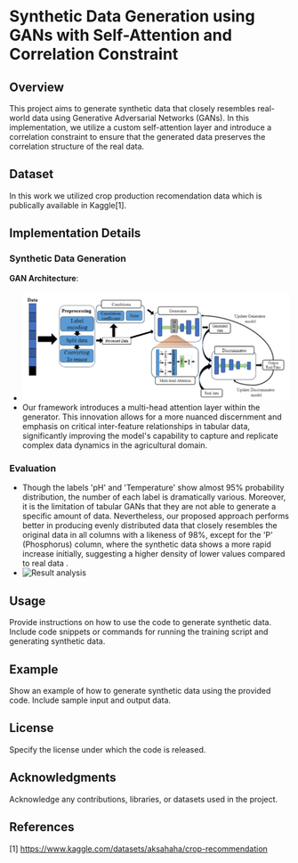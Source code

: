 # Synthetic Data Generation using GANs with Self-Attention and Correlation Constraint

## Overview
This project aims to generate synthetic data that closely resembles real-world data using Generative Adversarial Networks (GANs). In this implementation, we utilize a custom self-attention layer and introduce a correlation constraint to ensure that the generated data preserves the correlation structure of the real data.


## Dataset
In this work we utilized crop production recomendation data which is publically available in Kaggle[1].

## Implementation Details
### Synthetic Data Generation
 **GAN Architecture**:
 
- ![Archictecture](https://github.com/aashikrasool/Coefficient-Based-Data-Generator/blob/main/GAN%20arch.png)
- Our framework introduces a multi-head attention layer within the generator. This innovation allows for a more nuanced discernment and emphasis on critical inter-feature relationships in tabular data, significantly improving the model's capability to capture and replicate complex data dynamics in the agricultural domain.



### Evaluation
- Though the labels 'pH' and 'Temperature' show almost 95% probability distribution, the number of each label is dramatically various. Moreover, it is the limitation of tabular GANs that they are not able to generate a specific amount of data. Nevertheless, our proposed approach performs better in producing evenly distributed data that closely resembles the original data in all columns with a likeness of 98%, except for the 'P' (Phosphorus) column, where the synthetic data shows a more rapid increase initially, suggesting a higher density of lower values compared to real data .
- ![Result analysis]([https://github.com/aashikrasool/Coefficient-Based-Data-Generator/blob/main/GAN%20arch.png](https://github.com/aashikrasool/Coefficient-Based-Data-Generator/blob/main/performance.png))
## Usage
Provide instructions on how to use the code to generate synthetic data. Include code snippets or commands for running the training script and generating synthetic data.

## Example
Show an example of how to generate synthetic data using the provided code. Include sample input and output data.

## License
Specify the license under which the code is released.

## Acknowledgments
Acknowledge any contributions, libraries, or datasets used in the project.

## References
[1] https://www.kaggle.com/datasets/aksahaha/crop-recommendation

